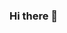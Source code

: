 ### Hi there 👋

<!--
**jnfran92/jnfran92** is a ✨ _special_ ✨ repository because its `README.md` (this file) appears on your GitHub profile.

Here are some ideas to get you started:


- 📱 Android Developer - Kotlin 💙
- 🐍 Python geek (data science, django, dsp, ...)
- 🤖 AI/ML Enthusiast
- ⚗️ Research interests: Numerical Simulation & HPC

I am from Quito-Ecuador 🇪🇨, but now I am living in Santiago-Chile 🇨🇱. Recently, I finished my master degree in Computer Science at UACh (trying to get my thesis published, coming soon..).

Currently, I am working at everis💚 as Software Developer. I am looking for new research projects or something fun in Android or Python (If you too, feel free to contact me ). 
